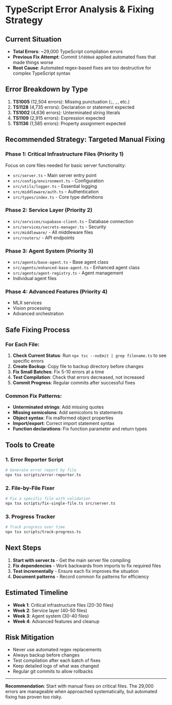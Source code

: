 # TypeScript Error Analysis & Fixing Strategy

## Current Situation
- **Total Errors**: ~29,000 TypeScript compilation errors
- **Previous Fix Attempt**: Commit `5fd00e8` applied automated fixes that made things worse
- **Root Cause**: Automated regex-based fixes are too destructive for complex TypeScript syntax

## Error Breakdown by Type
1. **TS1005** (12,504 errors): Missing punctuation (`;`, `,`, etc.)
2. **TS1128** (4,735 errors): Declaration or statement expected  
3. **TS1002** (4,636 errors): Unterminated string literals
4. **TS1109** (2,915 errors): Expression expected
5. **TS1136** (1,585 errors): Property assignment expected

## Recommended Strategy: Targeted Manual Fixing

### Phase 1: Critical Infrastructure Files (Priority 1)
Focus on core files needed for basic server functionality:
- `src/server.ts` - Main server entry point
- `src/config/environment.ts` - Configuration
- `src/utils/logger.ts` - Essential logging
- `src/middleware/auth.ts` - Authentication
- `src/types/index.ts` - Core type definitions

### Phase 2: Service Layer (Priority 2)
- `src/services/supabase-client.ts` - Database connection
- `src/services/secrets-manager.ts` - Security
- `src/middleware/` - All middleware files
- `src/routers/` - API endpoints

### Phase 3: Agent System (Priority 3)
- `src/agents/base-agent.ts` - Base agent class
- `src/agents/enhanced-base-agent.ts` - Enhanced agent class
- `src/agents/agent-registry.ts` - Agent management
- Individual agent files

### Phase 4: Advanced Features (Priority 4)
- MLX services
- Vision processing
- Advanced orchestration

## Safe Fixing Process

### For Each File:
1. **Check Current Status**: Run `npx tsc --noEmit | grep filename.ts` to see specific errors
2. **Create Backup**: Copy file to backup directory before changes
3. **Fix Small Batches**: Fix 5-10 errors at a time
4. **Test Compilation**: Check that errors decreased, not increased
5. **Commit Progress**: Regular commits after successful fixes

### Common Fix Patterns:
- **Unterminated strings**: Add missing quotes
- **Missing semicolons**: Add semicolons to statements
- **Object syntax**: Fix malformed object properties
- **Import/export**: Correct import statement syntax
- **Function declarations**: Fix function parameter and return types

## Tools to Create

### 1. Error Reporter Script
```bash
# Generate error report by file
npx tsx scripts/error-reporter.ts
```

### 2. File-by-File Fixer
```bash
# Fix a specific file with validation
npx tsx scripts/fix-single-file.ts src/server.ts
```

### 3. Progress Tracker
```bash
# Track progress over time
npx tsx scripts/track-progress.ts
```

## Next Steps

1. **Start with server.ts** - Get the main server file compiling
2. **Fix dependencies** - Work backwards from imports to fix required files
3. **Test incrementally** - Ensure each fix improves the situation
4. **Document patterns** - Record common fix patterns for efficiency

## Estimated Timeline
- **Week 1**: Critical infrastructure files (20-30 files)
- **Week 2**: Service layer (40-50 files) 
- **Week 3**: Agent system (30-40 files)
- **Week 4**: Advanced features and cleanup

## Risk Mitigation
- Never use automated regex replacements
- Always backup before changes
- Test compilation after each batch of fixes
- Keep detailed logs of what was changed
- Regular git commits to allow rollbacks

---

**Recommendation**: Start with manual fixes on critical files. The 29,000 errors are manageable when approached systematically, but automated fixing has proven too risky.
